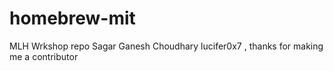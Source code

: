 # homebrew-mit
MLH Wrkshop repo
Sagar Ganesh Choudhary
lucifer0x7 , thanks for making me a contributor 
